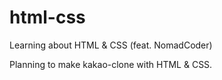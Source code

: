 # html-css

Learning about HTML & CSS (feat. NomadCoder)

Planning to make kakao-clone with HTML & CSS.
